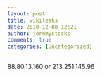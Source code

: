 ```yaml
---
layout: post
title: wikileaks
date: 2010-12-08 12:21
author: jeremystocks
comments: true
categories: [Uncategorized]
---
```

88.80.13.160 
or
213.251.145.96

